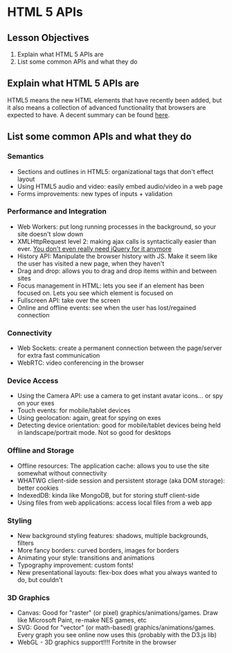 # HTML 5 APIs

## Lesson Objectives

1. Explain what HTML 5 APIs are
1. List some common APIs and what they do

## Explain what HTML 5 APIs are

HTML5 means the new HTML elements that have recently been added, but it also means a collection of advanced functionality that browsers are expected to have.  A decent summary can be found [here](https://developer.mozilla.org/en-US/docs/Web/Guide/HTML/HTML5).

## List some common APIs and what they do

### Semantics

- Sections and outlines in HTML5: organizational tags that don't effect layout
- Using HTML5 audio and video: easily embed audio/video in a web page
- Forms improvements: new types of inputs + validation

### Performance and Integration

- Web Workers: put long running processes in the background, so your site doesn't slow down
- XMLHttpRequest level 2: making ajax calls is syntactically easier than ever.  [You don't even really need jQuery for it anymore](http://youmightnotneedjquery.com/)
- History API: Manipulate the browser history with JS.  Make it seem like the user has visited a new page, when they haven't
- Drag and drop: allows you to drag and drop items within and between sites
- Focus management in HTML: lets you see if an element has been focused on.  Lets you see which element is focused on
- Fullscreen API: take over the screen
- Online and offline events: see when the user has lost/regained connection

### Connectivity

- Web Sockets: create a permanent connection between the page/server for extra fast communication
- WebRTC: video conferencing in the browser

### Device Access

- Using the Camera API: use a camera to get instant avatar icons... or spy on your exes
- Touch events: for mobile/tablet devices
- Using geolocation: again, great for spying on exes
- Detecting device orientation: good for mobile/tablet devices being held in landscape/portrait mode.  Not so good for desktops

### Offline and Storage

- Offline resources: The application cache: allows you to use the site somewhat without connectivity
- WHATWG client-side session and persistent storage (aka DOM storage): better cookies
- IndexedDB: kinda like MongoDB, but for storing stuff client-side
- Using files from web applications: access local files from a web app

### Styling

- New background styling features: shadows, multiple backgrounds, filters
- More fancy borders: curved borders, images for borders
- Animating your style: transitions and animations
- Typography improvement: custom fonts!
- New presentational layouts: flex-box does what you always wanted to do, but couldn't

### 3D Graphics

- Canvas: Good for "raster" (or pixel) graphics/animations/games. Draw like Microsoft Paint, re-make NES games, etc
- SVG: Good for "vector" (or math-based) graphics/animations/games.  Every graph you see online now uses this (probably with the D3.js lib)
- WebGL - 3D graphics support!!!!  Fortnite in the browser
